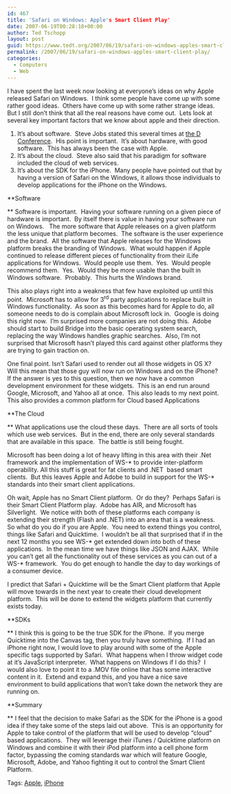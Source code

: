 ```yaml
---
id: 467
title: 'Safari on Windows: Apple's Smart Client Play'
date: 2007-06-19T00:28:18+00:00
author: Ted Tschopp
layout: post
guid: https://www.tedt.org/2007/06/19/safari-on-windows-apples-smart-client-play/
permalink: /2007/06/19/safari-on-windows-apples-smart-client-play/
categories:
  - Computers
  - Web
---
```

I have spent the last week now looking at everyone’s ideas on why Apple released Safari on Windows.  I think some people have come up with some rather good ideas.  Others have come up with some rather strange ideas.   But I still don’t think that all the real reasons have come out.  Lets look at several key important factors that we know about apple and their direction.

  1. It’s about software.  Steve Jobs stated this several times at [the D Conference](http://allthingsd.com/d).  His point is important.  It’s about hardware, with good software.  This has always been the case with Apple.
  2. It’s about the cloud.  Steve also said that his paradigm for software included the cloud of web services.
  3. It’s about the SDK for the iPhone.  Many people have pointed out that by having a version of Safari on the Windows, it allows those individuals to develop applications for the iPhone on the Windows.

**Software
  
** Software is important.  Having your software running on a given piece of hardware is important.  By itself there is value in having your software run on Windows.   The more software that Apple releases on a given platform the less unique that platform becomes.  The software is the user experience and the brand.  All the software that Apple releases for the Windows platform breaks the branding of Windows.  What would happen if Apple continued to release different pieces of functionality from their iLife applications for Windows.  Would people use them.  Yes.  Would people recommend them.  Yes.  Would they be more usable than the built in Windows software.  Probably.  This hurts the Windows brand.

This also plays right into a weakness that few have exploited up until this point.  Microsoft has to allow for 3<sup>rd</sup> party applications to replace built in Windows functionality.  As soon as this becomes hard for Apple to do, all someone needs to do is complain about Microsoft lock in.  Google is doing this right now.  I’m surprised more companies are not doing this.  Adobe should start to build Bridge into the basic operating system search, replacing the way Windows handles graphic searches.  Also, I’m not surprised that Microsoft hasn’t played this card against other platforms they are trying to gain traction on.

One final point. Isn’t Safari used to render out all those widgets in OS X?  Will this mean that those guy will now run on Windows and on the iPhone?  If the answer is yes to this question, then we now have a common development environment for these widgets.  This is an end run around Google, Microsoft, and Yahoo all at once.  This also leads to my next point.  This also provides a common platform for Cloud based Applications

**The Cloud
  
** What applications use the cloud these days.  There are all sorts of tools which use web services.  But in the end, there are only several standards that are available in this space.  The battle is still being fought.

Microsoft has been doing a lot of heavy lifting in this area with their .Net framework and the implementation of WS-\* to provide inter-platform operability. All this stuff is great for fat clients and .NET  based smart clients.  But this leaves Apple and Adobe to build in support for the WS-\* standards into their smart client applications.

Oh wait, Apple has no Smart Client platform.  Or do they?  Perhaps Safari is their Smart Client Platform play.  Adobe has AIR, and Microsoft has Silverlight.  We notice with both of these platforms each company is extending their strength (Flash and .NET) into an area that is a weakness.  So what do you do if you are Apple.  You need to extend things you control, things like Safari and Quicktime.  I wouldn’t be all that surprised that if in the next 12 months you see WS-\* get extended down into both of these applications.  In the mean time we have things like JSON and AJAX.  While you can’t get all the functionality out of these services as you can out of a WS-\* framework.  You do get enough to handle the day to day workings of a consumer device.

I predict that Safari + Quicktime will be the Smart Client platform that Apple will move towards in the next year to create their cloud development platform.  This will be done to extend the widgets platform that currently exists today.

**SDKs
  
** I think this is going to be the true SDK for the iPhone.  If you merge Quicktime into the Canvas tag, then you truly have something.  If I had an iPhone right now, I would love to play around with some of the Apple specific tags supported by Safari.  What happens when I throw widget code at it’s JavaScript interpreter.  What happens on Windows if I do this?  I would also love to point it to a .MOV file online that has some interactive content in it.  Extend and expand this, and you have a nice save environment to build applications that won’t take down the network they are running on.

**Summary
  
** I feel that the decision to make Safari as the SDK for the iPhone is a good idea if they take some of the steps laid out above.  This is an opportunity for Apple to take control of the platform that will be used to develop “cloud” based applications.  They will leverage their iTunes / Quicktime platform on Windows and combine it with their iPod platform into a cell phone form factor, bypassing the coming standards war which will feature Google, Microsoft, Adobe, and Yahoo fighting it out to control the Smart Client Platform.

<div class="bjtags">
  Tags: <a href="http://technorati.com/tag/Apple" rel="tag">Apple</a>, <a href="http://technorati.com/tag/iPhone" rel="tag">iPhone</a>
</div>